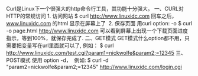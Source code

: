 Curl是Linux下一个很强大的http命令行工具，其功能十分强大。 一、CURL对HTTP的常规访问 1\. 访问网站 $ curl
http://www.linuxidc.com 回车之后，www.linuxidc.com 的html 显示在屏幕上了  2\. 保存页面 用curl
option: -o $ curl -o page.html http://www.linuxidc.com
可以看到屏幕上出现一个下载页面进度指示，等到100%，就保存完成了. 二、GET模式 GET模式什么option都不用，只需要把变量写在url里面就可以了,
例如： $ curl http://www.linuxidc.com/test.cgi?param1=nickwolfe&param2;=12345
三、POST模式 使用 option -d，  例如: $ curl -d "param2=nickwolfe&param2;=12345"
http://www.linuxidc.com/login.cgi


